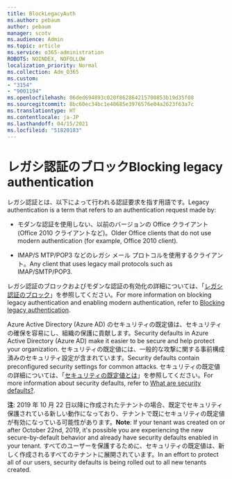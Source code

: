 ```yaml
---
title: BlockLegacyAuth
ms.author: pebaum
author: pebaum
manager: scotv
ms.audience: Admin
ms.topic: article
ms.service: o365-administration
ROBOTS: NOINDEX, NOFOLLOW
localization_priority: Normal
ms.collection: Adm_O365
ms.custom:
- "3154"
- "9001194"
ms.openlocfilehash: 06ded694893c020f862864215700853b19d35f08
ms.sourcegitcommit: 8bc60ec34bc1e40685e3976576e04a2623f63a7c
ms.translationtype: HT
ms.contentlocale: ja-JP
ms.lasthandoff: 04/15/2021
ms.locfileid: "51820183"
---
```

# <a name="blocking-legacy-authentication"></a><span data-ttu-id="cc740-102">レガシ認証のブロック</span><span class="sxs-lookup"><span data-stu-id="cc740-102">Blocking legacy authentication</span></span>

<span data-ttu-id="cc740-103">レガシ認証とは、以下によって行われる認証要求を指す用語です。</span><span class="sxs-lookup"><span data-stu-id="cc740-103">Legacy authentication is a term that refers to an authentication request made by:</span></span>

- <span data-ttu-id="cc740-104">モダンな認証を使用しない、以前のバージョンの Office クライアント (Office 2010 クライアントなど)。</span><span class="sxs-lookup"><span data-stu-id="cc740-104">Older Office clients that do not use modern authentication (for example, Office 2010 client).</span></span>

- <span data-ttu-id="cc740-105">IMAP/S MTP/POP3 などのレガシ メール プロトコルを使用するクライアント。</span><span class="sxs-lookup"><span data-stu-id="cc740-105">Any client that uses legacy mail protocols such as IMAP/SMTP/POP3.</span></span>

<span data-ttu-id="cc740-106">レガシ認証のブロックおよびモダンな認証の有効化の詳細については、「[レガシ認証のブロック](https://docs.microsoft.com/azure/active-directory/conditional-access/concept-conditional-access-block-legacy-authentication)」を参照してください。</span><span class="sxs-lookup"><span data-stu-id="cc740-106">For more information on blocking legacy authentication and enabling modern authentication, refer to [Blocking legacy authentication](https://docs.microsoft.com/azure/active-directory/conditional-access/concept-conditional-access-block-legacy-authentication).</span></span>

<span data-ttu-id="cc740-107">Azure Active Directory (Azure AD) のセキュリティの既定値は、セキュリティの確保を容易にし、組織の保護に貢献します。</span><span class="sxs-lookup"><span data-stu-id="cc740-107">Security defaults in Azure Active Directory (Azure AD) make it easier to be secure and help protect your organization.</span></span> <span data-ttu-id="cc740-108">セキュリティの既定値には、一般的な攻撃に関する事前構成済みのセキュリティ設定が含まれています。</span><span class="sxs-lookup"><span data-stu-id="cc740-108">Security defaults contain preconfigured security settings for common attacks.</span></span>
<span data-ttu-id="cc740-109">セキュリティの既定値の詳細については、「[セキュリティの既定値とは](https://docs.microsoft.com/azure/active-directory/fundamentals/concept-fundamentals-security-defaults)」を参照してください。</span><span class="sxs-lookup"><span data-stu-id="cc740-109">For more information about security defaults, refer to [What are security defaults?](https://docs.microsoft.com/azure/active-directory/fundamentals/concept-fundamentals-security-defaults).</span></span> 

<span data-ttu-id="cc740-110">**注**: 2019 年 10 月 22 日以降に作成されたテナントの場合、既定でセキュリティ保護されている新しい動作になっており、テナントで既にセキュリティの既定値が有効になっている可能性があります。</span><span class="sxs-lookup"><span data-stu-id="cc740-110">**Note**:  If your tenant was created on or after October 22nd, 2019, it's possible you are experiencing the new secure-by-default behavior and already have security defaults enabled in your tenant.</span></span>  <span data-ttu-id="cc740-111">すべてのユーザーを保護するために、セキュリティの既定値は、新しく作成されるすべてのテナントに展開されています。</span><span class="sxs-lookup"><span data-stu-id="cc740-111">In an effort to protect all of our users, security defaults is being rolled out to all new tenants created.</span></span>
